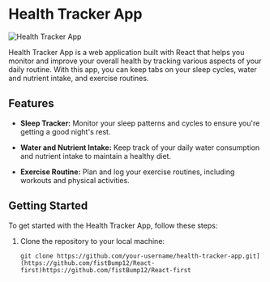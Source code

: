 # Health Tracker App

![Health Tracker App](app-screenshot.png)

Health Tracker App is a web application built with React that helps you monitor and improve your overall health by tracking various aspects of your daily routine. With this app, you can keep tabs on your sleep cycles, water and nutrient intake, and exercise routines.

## Features

- **Sleep Tracker:** Monitor your sleep patterns and cycles to ensure you're getting a good night's rest.

- **Water and Nutrient Intake:** Keep track of your daily water consumption and nutrient intake to maintain a healthy diet.

- **Exercise Routine:** Plan and log your exercise routines, including workouts and physical activities.

## Getting Started

To get started with the Health Tracker App, follow these steps:

1. Clone the repository to your local machine:

   ```bash[
   git clone https://github.com/your-username/health-tracker-app.git](https://github.com/fistBump12/React-first)https://github.com/fistBump12/React-first
